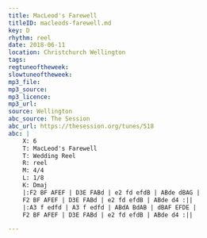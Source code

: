 ```yaml
---
title: MacLeod's Farewell
titleID: macleods-farewell.md
key: D
rhythm: reel
date: 2018-06-11
location: Christchurch Wellington
tags:
regtuneoftheweek:
slowtuneoftheweek:
mp3_file:
mp3_source:
mp3_licence:
mp3_url:
source: Wellington
abc_source: The Session
abc_url: https://thesession.org/tunes/518
abc: |
    X: 6
    T: MacLeod's Farewell
    T: Wedding Reel
    R: reel
    M: 4/4
    L: 1/8
    K: Dmaj
    |:F2 BF AFEF | D3E FABd | e2 fd efdB | ABde dBAG |
    F2 BF AFEF | D3E FABd | e2 fd efdB | ABde d4 :||
    |:A3 f edfd | A3 f edfd | ABdA BdAB | dBAF EFDE |
    F2 BF AFEF | D3E FABd | e2 fd efdB | ABde d4 :||

---
```


